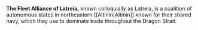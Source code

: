 **The Fleet Alliance of Latreia,** known colloquially as Latreia, is a coalition of autonomous states in northeastern [[Altinin|Altinin]] known for their shared navy, which they use to dominate trade throughout the Dragon Strait.

